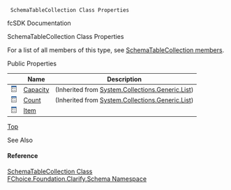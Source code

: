 ﻿     SchemaTableCollection Class Properties                                                   

fcSDK Documentation

SchemaTableCollection Class Properties

For a list of all members of this type, see [SchemaTableCollection members](fcSDK~FChoice.Foundation.Clarify.Schema.SchemaTableCollection_members.md).

Public Properties

|   | Name | Description |
| --- | --- | --- |
| ![Public Property](dotnetimages/publicProperty.png) | [Capacity](#) | (Inherited from [System.Collections.Generic.List<SchemaTable>](#)) |
| ![Public Property](dotnetimages/publicProperty.png) | [Count](#) | (Inherited from [System.Collections.Generic.List<SchemaTable>](#)) |
| ![Public Property](dotnetimages/publicProperty.png) | [Item](fcSDK~FChoice.Foundation.Clarify.Schema.SchemaTableCollection~Item.md) |   |

[Top](#top)

See Also

#### Reference

[SchemaTableCollection Class](fcSDK~FChoice.Foundation.Clarify.Schema.SchemaTableCollection.md)  
[FChoice.Foundation.Clarify.Schema Namespace](fcSDK~FChoice.Foundation.Clarify.Schema_namespace.md)
